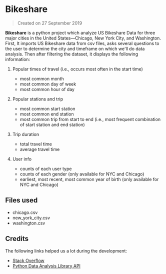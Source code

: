 # Bikeshare
> Created on 27 September 2019

**Bikeshare** is a python project which analyze US Bikeshare Data for three major cities in the United States—Chicago, New York City, and Washington.
First, It imports US Bikeshare data from csv files, asks several questions to the user to determine the city and timeframe on which we'll do data analysis.
Then after filtering the dataset, it displays the following information:

1. Popular times of travel (i.e., occurs most often in the start time)
   * most common month
   * most common day of week
   * most common hour of day

2. Popular stations and trip
   * most common start station
   * most common end station
   * most common trip from start to end (i.e., most frequent combination of start station and end station)

3. Trip duration
   * total travel time
   * average travel time

4. User info
   * counts of each user type
   * counts of each gender (only available for NYC and Chicago)
   * earliest, most recent, most common year of birth (only available for NYC and Chicago)

## Files used
* chicago.csv
* new_york_city.csv
* washington.csv

## Credits
The following links helped us a lot during the development:
* [Stack Overflow](https://stackoverflow.com/questions/47136436/python-pandas-convert-value-counts-output-to-dataframe)
* [Python Data Analysis Library API](https://pandas.pydata.org/pandas-docs/stable/reference/api/pandas.DataFrame.to_json.html#pandas.DataFrame.to_json)